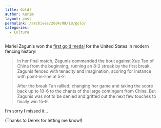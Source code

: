```yaml
---
title: Gold!
author: Kerim
layout: post
permalink: /archives/2004/08/18/gold/
categories:
  - Culture
---
```

Mariel Zagunis won the <a href="http://www.fencing101.com/content/view/331/2/" onclick="_gaq.push(['_trackEvent', 'outbound-article', 'http://www.fencing101.com/content/view/331/2/', 'first gold medal']);" >first gold medal</a> for the United States in modern fencing history!

> In her final match, Zagunis commanded the bout against Xue Tan of China from the beginning, running an 8-2 streak by the first break. Zagunis fenced with tenacity and imagination, scoring for instance with point-in-line at 5-2.
> 
> After the break Tan rallied, changing her game and taking the score back up to 10-6 to the chants of the large contingent from China. But Zagunis was not to be denied and gritted out the next few touches to finally win 15-9.

I&#8217;m sorry I missed it&#8230;

(Thanks to Derek for letting me know!)

